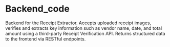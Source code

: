 # Backend_code
Backend for the Receipt Extractor. Accepts uploaded receipt images, verifies and extracts key information such as vendor name, date, and total amount using a third-party Receipt Verification API. Returns structured data to the frontend via RESTful endpoints. 
